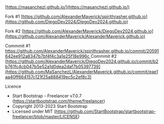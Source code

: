 [https://masanchezl.github.io/](https://masanchezl.github.io/)

Fork #1 [https://github.com/AlexanderMaverick/spirithrasher.github.io](https://github.com/DiegoDev2024/DiegoDev2024.github.io)

Fork #2 [https://github.com/AlexanderMaverick/DiegoDev2024.github.io](https://github.com/AlexanderMaverick/AlexanderMaverick.github.io)

Commmit #1 [https://github.com/AlexanderMaverick/spirithrasher.github.io/commit/20591642ee912a8347b7bf4f4c3a1e25f18e996c
](https://github.com/MaSanchezL/DiegoDev2024.github.io/commit/a3e6df8c1a09738ede031a827fbd36d6a0393da9)
Commmit #2 [https://github.com/AlexanderMaverick/DiegoDev2024.github.io/commit/b2b761fc4cb047b5e52a1d0dea2daf7b05397739](https://github.com/MaSanchezL/AlexanderMaverick.github.io/commit/eae1aa40ff664157c121f25a888419ec5c2ef8c3)

Licence

* Start Bootstrap - Freelancer v7.0.7 (https://startbootstrap.com/theme/freelancer)
* Copyright 2013-2023 Start Bootstrap
* Licensed under MIT (https://github.com/StartBootstrap/startbootstrap-freelancer/blob/master/LICENSE)
